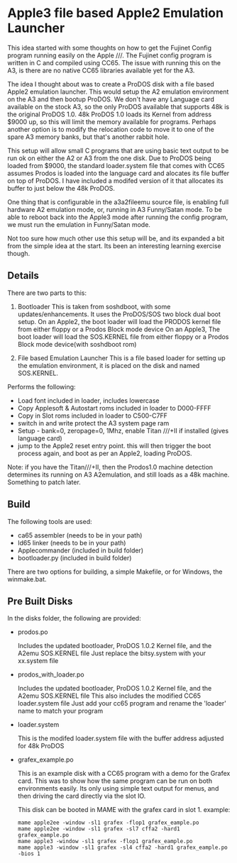 # Apple3 file based Apple2 Emulation Launcher
This idea started with some thoughts on how to get the Fujinet Config program running easily on the Apple ///. The Fujinet config program is written in C and compiled using CC65. The issue with running this on the A3, is there are no native CC65 libraries available yet for the A3.

The idea I thought about was to create a ProDOS disk with a file based Apple2 emulation launcher. This would setup the A2 emulation environment on the A3 and then bootup ProDOS. We don't have any Language card available on the stock A3, so the only ProDOS available that supports 48k is the original ProDOS 1.0. 48k ProDOS 1.0 loads its Kernel from address $9000 up, so this will limit the memory available for programs. Perhaps another option is to modify the relocation code to move it to one of the spare A3 memory banks, but that's another rabbit hole.

This setup will allow small C programs that are using basic text output to be run ok on either the A2 or A3 from the one disk. Due to ProDOS being loaded from $9000, the standard loader.system file that comes with CC65 assumes Prodos is loaded into the language card and alocates its file buffer on top of ProDOS. I have included a modifed version of it that allocates its buffer to just below the 48k ProDOS.

One thing that is configurable in the a3a2fileemu source file, is enabling full hardware A2 emulation mode, or, running in A3 Funny/Satan mode. To be able to reboot back into the Apple3 mode after running the config program, we must run the emulation in Funny/Satan mode.

Not too sure how much other use this setup will be, and its expanded a bit from the simple idea at the start. Its been an interesting learning exercise though.

## Details
There are two parts to this:
1. Bootloader
This is taken from soshdboot, with some updates/enhancements. It uses the ProDOS/SOS two block dual boot setup.
On an Apple2, the boot loader will load the PRODOS kernel file from either floppy or a Prodos Block mode device
On an Apple3, The boot loader will load the SOS.KERNEL file from either floppy or a Prodos Block mode device(with soshdboot rom)

2. File based Emulation Launcher
This is a file based loader for setting up the emulation environment, it is placed on the disk and named SOS.KERNEL.

Performs the following:
- Load font included in loader, includes lowercase
- Copy Applesoft & Autostart roms included in loader to D000-FFFF
- Copy in Slot roms included in loader to C500-C7FF
- switch in and write protect the A3 system page ram
- Setup - bank=0, zeropage=0, 1Mhz, enable Titan ///+II if installed (gives language card) 
- jump to the Apple2 reset entry point. this will then trigger the boot process again, and boot as per an Apple2, loading ProDOS.

Note: if you have the Titan///+II, then the Prodos1.0 machine detection determines its running on A3 A2emulation, and still loads as a 48k machine. Something to patch later.

## Build
The following tools are used:

  -  ca65 assembler (needs to be in your path)
  -  ld65 linker (needs to be in your path)
  -  Applecommander (included in build folder)
  -  bootloader.py (included in build folder)

There are two options for building, a simple Makefile, or for Windows, the winmake.bat. 

## Pre Built Disks
In the disks folder, the following are provided:
- prodos.po
  
  Includes the updated bootloader, ProDOS 1.0.2 Kernel file, and the A2emu SOS.KERNEL file
  Just replace the bitsy.system with your xx.system file
  
- prodos_with_loader.po
  
  Includes the updated bootloader, ProDOS 1.0.2 Kernel file, and the A2emu SOS.KERNEL file
  This also includes the modified CC65 loader.system file
  Just add your cc65 program and rename the 'loader' name to match your program

- loader.system
  
  This is the modifed loader.system file with the buffer address adjusted for 48k ProDOS

- grafex_example.po
  
  This is an example disk with a CC65 program with a demo for the Grafex card. This was to show how the same program can be run on both environments easily. Its only using simple text output for menus, and then driving the card directly via the slot IO.
  
  This disk can be booted in MAME with the grafex card in slot 1.
  example:
   ```
   mame apple2ee -window -sl1 grafex -flop1 grafex_eample.po
   mame apple2ee -window -sl1 grafex -sl7 cffa2 -hard1 grafex_eample.po
   mame apple3 -window -sl1 grafex -flop1 grafex_eample.po
   mame apple3 -window -sl1 grafex -sl4 cffa2 -hard1 grafex_eample.po -bios 1
   ```
